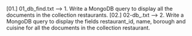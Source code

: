 [01.]  01_db_find.txt  --> 1. Write a MongoDB query to display all the documents in the collection restaurants.
[02.]  02-db_.txt      --> 2. Write a MongoDB query to display the fields restaurant_id, name, borough and cuisine for all the documents in the collection restaurant.
